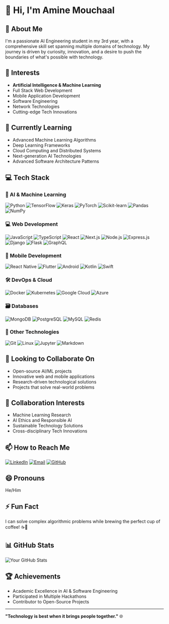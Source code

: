 # 👋 Hi, I'm Amine Mouchaal

## 🚀 About Me
I'm a passionate AI Engineering student in my 3rd year, with a comprehensive skill set spanning multiple domains of technology. My journey is driven by curiosity, innovation, and a desire to push the boundaries of what's possible with technology.




## 👀 Interests
- **Artificial Intelligence & Machine Learning**
- Full Stack Web Development
- Mobile Application Development
- Software Engineering
- Network Technologies
- Cutting-edge Tech Innovations

## 🌱 Currently Learning
- Advanced Machine Learning Algorithms
- Deep Learning Frameworks
- Cloud Computing and Distributed Systems
- Next-generation AI Technologies
- Advanced Software Architecture Patterns

## 💻 Tech Stack

### 🤖 AI & Machine Learning
![Python](https://img.shields.io/badge/-Python-black?style=flat-square&logo=Python)
![TensorFlow](https://img.shields.io/badge/-TensorFlow-black?style=flat-square&logo=tensorflow)
![Keras](https://img.shields.io/badge/-Keras-black?style=flat-square&logo=keras)
![PyTorch](https://img.shields.io/badge/-PyTorch-black?style=flat-square&logo=pytorch)
![Scikit-learn](https://img.shields.io/badge/-Scikit--learn-black?style=flat-square&logo=scikit-learn)
![Pandas](https://img.shields.io/badge/-Pandas-black?style=flat-square&logo=pandas)
![NumPy](https://img.shields.io/badge/-NumPy-black?style=flat-square&logo=numpy)

### 💻 Web Development
![JavaScript](https://img.shields.io/badge/-JavaScript-black?style=flat-square&logo=javascript)
![TypeScript](https://img.shields.io/badge/-TypeScript-black?style=flat-square&logo=typescript)
![React](https://img.shields.io/badge/-React-black?style=flat-square&logo=react)
![Next.js](https://img.shields.io/badge/-Next.js-black?style=flat-square&logo=next.js)
![Node.js](https://img.shields.io/badge/-Node.js-black?style=flat-square&logo=Node.js)
![Express.js](https://img.shields.io/badge/-Express.js-black?style=flat-square&logo=express)
![Django](https://img.shields.io/badge/-Django-black?style=flat-square&logo=django)
![Flask](https://img.shields.io/badge/-Flask-black?style=flat-square&logo=flask)
![GraphQL](https://img.shields.io/badge/-GraphQL-black?style=flat-square&logo=graphql)

### 📱 Mobile Development
![React Native](https://img.shields.io/badge/-React%20Native-black?style=flat-square&logo=react)
![Flutter](https://img.shields.io/badge/-Flutter-black?style=flat-square&logo=flutter)
![Android](https://img.shields.io/badge/-Android-black?style=flat-square&logo=android)
![Kotlin](https://img.shields.io/badge/-Kotlin-black?style=flat-square&logo=kotlin)
![Swift](https://img.shields.io/badge/-Swift-black?style=flat-square&logo=swift)




### 🛠 DevOps & Cloud
![Docker](https://img.shields.io/badge/-Docker-black?style=flat-square&logo=docker)
![Kubernetes](https://img.shields.io/badge/-Kubernetes-black?style=flat-square&logo=kubernetes)
![Google Cloud](https://img.shields.io/badge/-Google%20Cloud-black?style=flat-square&logo=google-cloud)
![Azure](https://img.shields.io/badge/-Azure-black?style=flat-square&logo=microsoft-azure)

### 🗃 Databases
![MongoDB](https://img.shields.io/badge/-MongoDB-black?style=flat-square&logo=mongodb)
![PostgreSQL](https://img.shields.io/badge/-PostgreSQL-black?style=flat-square&logo=postgresql)
![MySQL](https://img.shields.io/badge/-MySQL-black?style=flat-square&logo=mysql)
![Redis](https://img.shields.io/badge/-Redis-black?style=flat-square&logo=redis)

### 🔧 Other Technologies
![Git](https://img.shields.io/badge/-Git-black?style=flat-square&logo=git)
![Linux](https://img.shields.io/badge/-Linux-black?style=flat-square&logo=linux)
![Jupyter](https://img.shields.io/badge/-Jupyter-black?style=flat-square&logo=jupyter)
![Markdown](https://img.shields.io/badge/-Markdown-black?style=flat-square&logo=markdown)

## 💞️ Looking to Collaborate On
- Open-source AI/ML projects
- Innovative web and mobile applications
- Research-driven technological solutions
- Projects that solve real-world problems

## 🤝 Collaboration Interests
- Machine Learning Research
- AI Ethics and Responsible AI
- Sustainable Technology Solutions
- Cross-disciplinary Tech Innovations

## 📫 How to Reach Me
[![LinkedIn](https://img.shields.io/badge/-LinkedIn-blue?style=flat-square&logo=Linkedin&logoColor=white)](https://www.linkedin.com/in/yourprofile)
[![Email](https://img.shields.io/badge/-Email-red?style=flat-square&logo=Gmail&logoColor=white)](mailto:youremail@example.com)
[![GitHub](https://img.shields.io/badge/-GitHub-black?style=flat-square&logo=GitHub&logoColor=white)](https://github.com/Aminemouchaal)

## 😄 Pronouns
He/Him

## ⚡ Fun Fact
I can solve complex algorithmic problems while brewing the perfect cup of coffee! ☕🧠

## 📊 GitHub Stats
![Your GitHub Stats](https://github-readme-stats.vercel.app/api?username=Aminemouchaal&show_icons=true&theme=radical)

## 🏆 Achievements
- Academic Excellence in AI & Software Engineering
- Participated in Multiple Hackathons
- Contributor to Open-Source Projects

---

**"Technology is best when it brings people together."** 🌐
